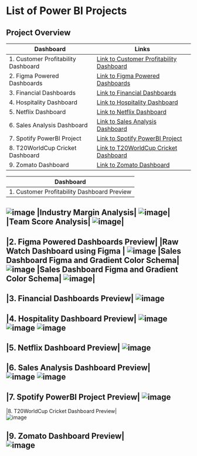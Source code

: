 # List of Power BI Projects


## Project Overview

| Dashboard                        | Links                                  |
|----------------------------------|----------------------------------------|
|1. Customer Profitability Dashboard | [Link to Customer Profitability Dashboard](#) |
| 2. Figma Powered Dashboards        | [Link to Figma Powered Dashboards](#)   |
| 3. Financial Dashboards            | [Link to Financial Dashboards](#)       |
| 4. Hospitality Dashboard           | [Link to Hospitality Dashboard](#)      |
| 5. Netflix Dashboard               | [Link to Netflix Dashboard](#)          |
| 6. Sales Analysis Dashboard        | [Link to Sales Analysis Dashboard](#)   |
| 7. Spotify PowerBI Project         | [Link to Spotify PowerBI Project](#)    |
| 8. T20WorldCup Cricket Dashboard   | [Link to T20WorldCup Cricket Dashboard](#) |
| 9. Zomato Dashboard                | [Link to Zomato Dashboard](#)           |


| Dashboard                        | 
|----------------------------------|
|1. Customer Profitability Dashboard Preview|
![image](https://github.com/sonuf123/Power-BI-Project/assets/24766030/111ef139-bc05-470f-98ab-05807d138dc6)
|Industry Margin Analysis|
![image](https://github.com/sonuf123/Power-BI-Project/assets/24766030/06c90de0-57a6-4351-9b98-7ae834b84bfb)| 
|Team Score Analysis|
![image](https://github.com/sonuf123/Power-BI-Project/assets/24766030/02f77438-7db5-4af1-9c14-9aaeaed1ce28)|
---
|2. Figma Powered Dashboards Preview|
|Raw Watch Dashboard using Figma    |
![image](https://github.com/sonuf123/Power-BI-Project/assets/24766030/9f88fdb6-8bd8-400c-a57a-6dae7a410fab)
|Sales Dashboard Figma and Gradient Color Schema|
![image](https://github.com/sonuf123/Power-BI-Project/assets/24766030/1cea6ad2-50a3-4d25-ab13-756c655e695f) 
|Sales Dashboard Figma and Gradient Color Schema|
![image](https://github.com/sonuf123/Power-BI-Project/assets/24766030/c7e9344e-7fb7-4a15-a5fc-5838f87e7608)|
---
|3. Financial Dashboards  Preview|
![image](https://github.com/sonuf123/Power-BI-Project/assets/24766030/48809469-85d2-49a6-9746-71c9b7af8915)
---
|4. Hospitality Dashboard Preview|
![image](https://github.com/sonuf123/Power-BI-Project/assets/24766030/a4f066af-9e4a-422d-b34a-bd3fd24cba52)
![image](https://github.com/sonuf123/Power-BI-Project/assets/24766030/0a9d0bd6-a2d6-41a8-a991-1b7616d2053e)
![image](https://github.com/sonuf123/Power-BI-Project/assets/24766030/a55f7d50-baad-4e81-8215-54fad290d3f9)
---
|5. Netflix Dashboard Preview|
![image](https://github.com/sonuf123/Power-BI-Project/assets/24766030/ed52a7ca-8432-4ff6-9b62-0c2cdd0445ce)
---
|6. Sales Analysis Dashboard Preview|   
![image](https://github.com/sonuf123/Power-BI-Project/assets/24766030/4597bb42-f3ab-4fa8-a342-65a93913d712)
![image](https://github.com/sonuf123/Power-BI-Project/assets/24766030/1011a444-9386-48b8-b88b-e2f597fe3a2b)
--
|7. Spotify PowerBI Project Preview|
![image](https://github.com/sonuf123/Power-BI-Project/assets/24766030/990f3c2b-7edb-441a-80c9-f74ac0ca0c96)
---
|8. T20WorldCup Cricket Dashboard Preview|  
![image](https://github.com/sonuf123/Power-BI-Project/assets/24766030/a2ddd0b6-132f-46cd-ae50-172e9b045f74)


|9. Zomato Dashboard  Preview|   
![image](https://github.com/sonuf123/Power-BI-Project/assets/24766030/92c3f4a3-db3a-444d-b0cd-bf3ba33aab7e)
---
